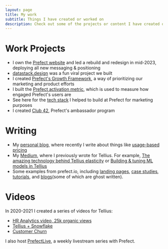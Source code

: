 ```yaml
---
layout: page
title: My work
subtitle: Things I have created or worked on
description: Check out some of the projects or content I have created or worked on.
---
```

# Work Projects
- I own the [Prefect website](https://www.prefect.io) and led a rebuild and redesign in mid-2023, deploying all new messaging & positioning
- [datastack.design](https://datastack.design/er) was a fun viral project we built
- I created [Prefect's Growth Framework](https://chrisreuter.me/2023-01-13-navigating-ambiguity/), a way of prioritizing our marketing and product efforts
- I built the [Prefect activation metric](https://chrisreuter.me/2023-03-14-activation-metric/), which is used to measure how engaged Prefect's users are
- See here for the [tech stack](https://chrisreuter.me/2023-06-23-growth-tech-stack/) I helped to build at Prefect for marketing purposes
- I created [Club 42](https://discourse.prefect.io/t/the-third-launch-week-initiative-announcing-ambassador-program-called-club-42/500), Prefect's ambassador program

# Writing
- My [personal blog](https://chrisreuter.me), where recently I write about things like [usage-based pricing](https://chrisreuter.me/2023-02-16-usage-pricing/)
- My [Medium](https://medium.com/@csreuter), where I previously wrote for Tellius. For example, [The amazing technology behind Tellius elasticity](https://medium.com/@csreuter/the-amazing-technology-behind-tellius-elasticity-839c896ddc60) or [Building & tuning ML models in Tellius](https://medium.com/@csreuter/building-and-tuning-ml-models-in-tellius-d969148de113)
- Some examples from prefect.io, including [landing pages](https://www.prefect.io/data-engineers), [case studies](https://www.prefect.io/blog/rec-room-case-study), [tutorials](https://www.prefect.io/blog/schedule-your-code-quickly-with-flow-dot-serve), and [blogs](https://www.prefect.io/blog/a-platform-approach-to-workflow-orchestration)(some of which are ghost written).

# Videos
In 2020-2021 I created a series of videos for Tellius:
- [HR Analytics video, 25k organic views](https://www.youtube.com/watch?v=aK3LtFddamc)
- [Tellius + Snowflake](https://www.youtube.com/watch?v=5PUpGzu-Has)
- [Customer Churn](https://www.youtube.com/watch?v=d7neKxRMSBM)

I also host [PrefectLive](https://www.youtube.com/playlist?list=PLZfWmQS5hVzH_jd7ovYo0hGaG4gX0Wzws), a weekly livestream series with Prefect.

